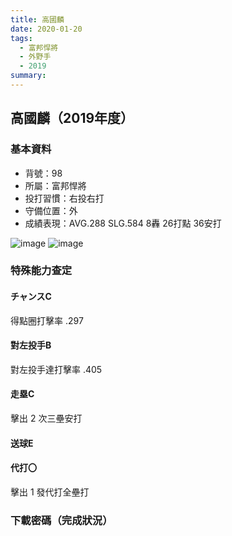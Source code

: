 ```yaml
---
title: 高國麟
date: 2020-01-20
tags:
  - 富邦悍將
  - 外野手
  - 2019
summary: 
---
```


## 高國麟（2019年度）

### 基本資料
- 背號：98
- 所屬：富邦悍將
- 投打習慣：右投右打
- 守備位置：外
- 成績表現：AVG.288 SLG.584 8轟 26打點 36安打

![image](https://i.imgur.com/isixm67.jpg)
![image](https://i.imgur.com/vQ8t3gk.jpg)

### 特殊能力查定
#### チャンスC
得點圈打擊率 .297
#### 對左投手B
對左投手達打擊率 .405
#### 走塁C
擊出 2 次三壘安打
#### 送球E
#### 代打〇 
擊出 1 發代打全壘打

### 下載密碼（完成狀況）
